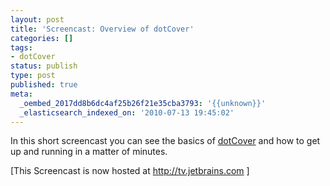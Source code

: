 ```yaml
---
layout: post
title: 'Screencast: Overview of dotCover'
categories: []
tags:
- dotCover
status: publish
type: post
published: true
meta:
  _oembed_2017dd8b6dc4af25b26f21e35cba3793: '{{unknown}}'
  _elasticsearch_indexed_on: '2010-07-13 19:45:02'
---
```

<p>In this short screencast you can see the basics of <a href="http://www.jetbrains.com/dotcover">dotCover</a> and how to get up and running in a matter of minutes.</p> <p>[This Screencast is now hosted at <a href="http://tv.jetbrains.com">http://tv.jetbrains.com</a> ]</p>
